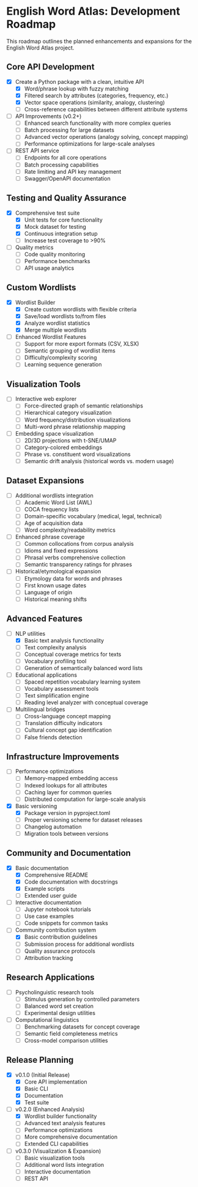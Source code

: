 # English Word Atlas: Development Roadmap

This roadmap outlines the planned enhancements and expansions for the English Word Atlas project. 

## Core API Development

- [x] Create a Python package with a clean, intuitive API
  - [x] Word/phrase lookup with fuzzy matching
  - [x] Filtered search by attributes (categories, frequency, etc.)
  - [x] Vector space operations (similarity, analogy, clustering)
  - [ ] Cross-reference capabilities between different attribute systems

- [ ] API Improvements (v0.2+)
  - [ ] Enhanced search functionality with more complex queries
  - [ ] Batch processing for large datasets
  - [ ] Advanced vector operations (analogy solving, concept mapping)
  - [ ] Performance optimizations for large-scale analyses

- [ ] REST API service
  - [ ] Endpoints for all core operations
  - [ ] Batch processing capabilities
  - [ ] Rate limiting and API key management
  - [ ] Swagger/OpenAPI documentation

## Testing and Quality Assurance

- [x] Comprehensive test suite
  - [x] Unit tests for core functionality
  - [x] Mock dataset for testing
  - [x] Continuous integration setup
  - [ ] Increase test coverage to >90%

- [ ] Quality metrics
  - [ ] Code quality monitoring
  - [ ] Performance benchmarks
  - [ ] API usage analytics

## Custom Wordlists

- [x] Wordlist Builder
  - [x] Create custom wordlists with flexible criteria
  - [x] Save/load wordlists to/from files
  - [x] Analyze wordlist statistics
  - [x] Merge multiple wordlists

- [ ] Enhanced Wordlist Features
  - [ ] Support for more export formats (CSV, XLSX)
  - [ ] Semantic grouping of wordlist items
  - [ ] Difficulty/complexity scoring
  - [ ] Learning sequence generation

## Visualization Tools

- [ ] Interactive web explorer
  - [ ] Force-directed graph of semantic relationships
  - [ ] Hierarchical category visualization
  - [ ] Word frequency/distribution visualizations
  - [ ] Multi-word phrase relationship mapping

- [ ] Embedding space visualization
  - [ ] 2D/3D projections with t-SNE/UMAP
  - [ ] Category-colored embeddings
  - [ ] Phrase vs. constituent word visualizations
  - [ ] Semantic drift analysis (historical words vs. modern usage)

## Dataset Expansions

- [ ] Additional wordlists integration
  - [ ] Academic Word List (AWL)
  - [ ] COCA frequency lists
  - [ ] Domain-specific vocabulary (medical, legal, technical)
  - [ ] Age of acquisition data
  - [ ] Word complexity/readability metrics

- [ ] Enhanced phrase coverage
  - [ ] Common collocations from corpus analysis
  - [ ] Idioms and fixed expressions
  - [ ] Phrasal verbs comprehensive collection
  - [ ] Semantic transparency ratings for phrases

- [ ] Historical/etymological expansion
  - [ ] Etymology data for words and phrases
  - [ ] First known usage dates
  - [ ] Language of origin
  - [ ] Historical meaning shifts

## Advanced Features

- [ ] NLP utilities
  - [x] Basic text analysis functionality
  - [ ] Text complexity analysis
  - [ ] Conceptual coverage metrics for texts
  - [ ] Vocabulary profiling tool
  - [ ] Generation of semantically balanced word lists

- [ ] Educational applications
  - [ ] Spaced repetition vocabulary learning system
  - [ ] Vocabulary assessment tools
  - [ ] Text simplification engine
  - [ ] Reading level analyzer with conceptual coverage

- [ ] Multilingual bridges
  - [ ] Cross-language concept mapping
  - [ ] Translation difficulty indicators
  - [ ] Cultural concept gap identification
  - [ ] False friends detection

## Infrastructure Improvements

- [ ] Performance optimizations
  - [ ] Memory-mapped embedding access
  - [ ] Indexed lookups for all attributes
  - [ ] Caching layer for common queries
  - [ ] Distributed computation for large-scale analysis

- [x] Basic versioning
  - [x] Package version in pyproject.toml
  - [ ] Proper versioning scheme for dataset releases
  - [ ] Changelog automation
  - [ ] Migration tools between versions

## Community and Documentation

- [x] Basic documentation
  - [x] Comprehensive README
  - [x] Code documentation with docstrings
  - [x] Example scripts
  - [ ] Extended user guide

- [ ] Interactive documentation
  - [ ] Jupyter notebook tutorials
  - [ ] Use case examples
  - [ ] Code snippets for common tasks

- [ ] Community contribution system
  - [x] Basic contribution guidelines
  - [ ] Submission process for additional wordlists
  - [ ] Quality assurance protocols
  - [ ] Attribution tracking

## Research Applications

- [ ] Psycholinguistic research tools
  - [ ] Stimulus generation by controlled parameters
  - [ ] Balanced word set creation
  - [ ] Experimental design utilities

- [ ] Computational linguistics
  - [ ] Benchmarking datasets for concept coverage
  - [ ] Semantic field completeness metrics
  - [ ] Cross-model comparison utilities

## Release Planning

- [x] v0.1.0 (Initial Release)
  - [x] Core API implementation
  - [x] Basic CLI
  - [x] Documentation
  - [x] Test suite

- [ ] v0.2.0 (Enhanced Analysis)
  - [x] Wordlist builder functionality
  - [ ] Advanced text analysis features
  - [ ] Performance optimizations
  - [ ] More comprehensive documentation
  - [ ] Extended CLI capabilities

- [ ] v0.3.0 (Visualization & Expansion)
  - [ ] Basic visualization tools
  - [ ] Additional word lists integration
  - [ ] Interactive documentation
  - [ ] REST API
